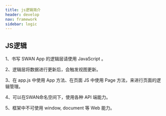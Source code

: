 ```yaml
---
title: js逻辑简介
header: develop
nav: framework
sidebar: logic
---
```


JS逻辑
-----

1、书写 SWAN App 的逻辑层请使用 JavaScript 。

2、逻辑层将数据进行更新后，会触发视图更新。

3、在 app.js 中使用 App 方法、在页面 JS 中使用 Page 方法，来进行页面的逻辑管理。

4、可以在SWAN命名空间下，使用各种 API 端能力。

5、框架中不可使用 window, document 等 Web 能力。
